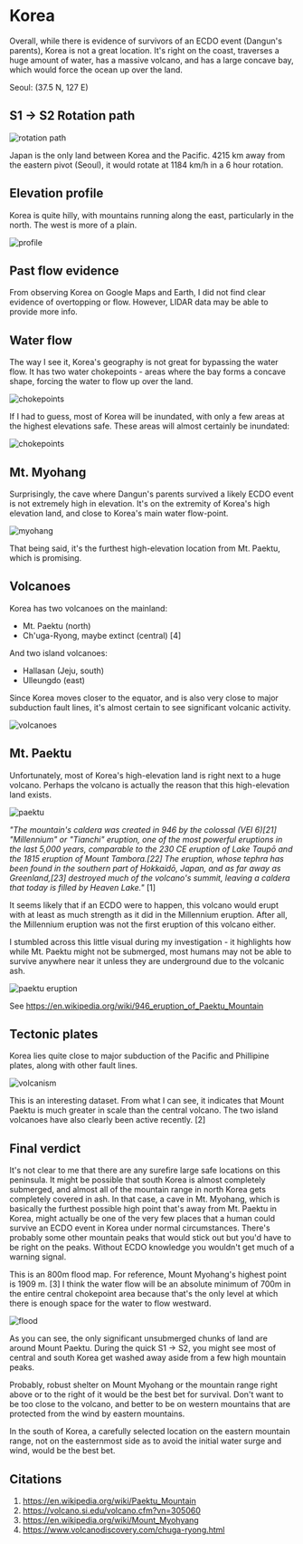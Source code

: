 # Korea

Overall, while there is evidence of survivors of an ECDO event (Dangun's parents), Korea is not a great location. It's right on the coast, traverses a huge amount of water, has a massive volcano, and has a large concave bay, which would force the ocean up over the land.

Seoul: (37.5 N, 127 E)

## S1 -> S2 Rotation path

![rotation path](img/rotation.png "rotation path")

Japan is the only land between Korea and the Pacific. 4215 km away from the eastern pivot (Seoul), it would rotate at 1184 km/h in a 6 hour rotation.

## Elevation profile

Korea is quite hilly, with mountains running along the east, particularly in the north. The west is more of a plain.

![profile](img/profile.png "elevation profile")

## Past flow evidence

From observing Korea on Google Maps and Earth, I did not find clear evidence of overtopping or flow. However, LIDAR data may be able to provide more info.

## Water flow

The way I see it, Korea's geography is not great for bypassing the water flow. It has two water chokepoints - areas where the bay forms a concave shape, forcing the water to flow up over the land.

![chokepoints](img/chokepoints.png "chokepoints")

If I had to guess, most of Korea will be inundated, with only a few areas at the highest elevations safe. These areas will almost certainly be inundated:

![chokepoints](img/chokepoints2.png "chokepoints")

## Mt. Myohang

Surprisingly, the cave where Dangun's parents survived a likely ECDO event is not extremely high in elevation. It's on the extremity of Korea's high elevation land, and close to Korea's main water flow-point.

![myohang](img/myohang.png "mount myohang")

That being said, it's the furthest high-elevation location from Mt. Paektu, which is promising.

## Volcanoes

Korea has two volcanoes on the mainland:
- Mt. Paektu (north)
- Ch'uga-Ryong, maybe extinct (central) [4]

And two island volcanoes:
- Hallasan (Jeju, south)
- Ulleungdo (east)

Since Korea moves closer to the equator, and is also very close to major subduction fault lines, it's almost certain to see significant volcanic activity.

![volcanoes](img/volcanoes.webp "volcanoes")

## Mt. Paektu

Unfortunately, most of Korea's high-elevation land is right next to a huge volcano. Perhaps the volcano is actually the reason that this high-elevation land exists.

![paektu](img/paektu.png "paektu volcano")

*"The mountain's caldera was created in 946 by the colossal (VEI 6)[21] "Millennium" or "Tianchi" eruption, one of the most powerful eruptions in the last 5,000 years, comparable to the 230 CE eruption of Lake Taupō and the 1815 eruption of Mount Tambora.[22] The eruption, whose tephra has been found in the southern part of Hokkaidō, Japan, and as far away as Greenland,[23] destroyed much of the volcano's summit, leaving a caldera that today is filled by Heaven Lake."* [1]

It seems likely that if an ECDO were to happen, this volcano would erupt with at least as much strength as it did in the Millennium eruption. After all, the Millennium eruption was not the first eruption of this volcano either.

I stumbled across this little visual during my investigation - it highlights how while Mt. Paektu might not be submerged, most humans may not be able to survive anywhere near it unless they are underground due to the volcanic ash.

![paektu eruption](img/paektu-eruption.jpg "paektu eruption")

See https://en.wikipedia.org/wiki/946_eruption_of_Paektu_Mountain

## Tectonic plates

Korea lies quite close to major subduction of the Pacific and Phillipine plates, along with other fault lines.

![volcanism](img/volcanism.jpg "volcanism data")

This is an interesting dataset. From what I can see, it indicates that Mount Paektu is much greater in scale than the central volcano. The two island volcanoes have also clearly been active recently. [2]

## Final verdict

It's not clear to me that there are any surefire large safe locations on this peninsula. It might be possible that south Korea is almost completely submerged, and almost all of the mountain range in north Korea gets completely covered in ash. In that case, a cave in Mt. Myohang, which is basically the furthest possible high point that's away from Mt. Paektu in Korea, might actually be one of the very few places that a human could survive an ECDO event in Korea under normal circumstances. There's probably some other mountain peaks that would stick out but you'd have to be right on the peaks. Without ECDO knowledge you wouldn't get much of a warning signal.

This is an 800m flood map. For reference, Mount Myohang's highest point is 1909 m. [3] I think the water flow will be an absolute minimum of 700m in the entire central chokepoint area because that's the only level at which there is enough space for the water to flow westward.

![flood](img/flood.png "800m floodmap")

As you can see, the only significant unsubmerged chunks of land are around Mount Paektu. During the quick S1 -> S2, you might see most of central and south Korea get washed away aside from a few high mountain peaks.

Probably, robust shelter on Mount Myohang or the mountain range right above or to the right of it would be the best bet for survival. Don't want to be too close to the volcano, and better to be on western mountains that are protected from the wind by eastern mountains.

In the south of Korea, a carefully selected location on the eastern mountain range, not on the easternmost side as to avoid the initial water surge and wind, would be the best bet.

## Citations

1. https://en.wikipedia.org/wiki/Paektu_Mountain
2. https://volcano.si.edu/volcano.cfm?vn=305060
3. https://en.wikipedia.org/wiki/Mount_Myohyang
4. https://www.volcanodiscovery.com/chuga-ryong.html